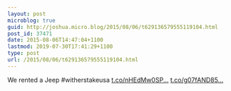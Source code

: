 ```yaml
---
layout: post
microblog: true
guid: http://joshua.micro.blog/2015/08/06/t629136579555119104.html
post_id: 37471
date: 2015-08-06T14:47:04+1100
lastmod: 2019-07-30T17:41:29+1100
type: post
url: /2015/08/06/t629136579555119104.html
---
```

We rented a Jeep #witherstakeusa [t.co/nHEdMw0SP...](http://t.co/nHEdMw0SP2) [t.co/g07fAND85...](http://t.co/g07fAND85L)
